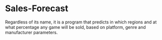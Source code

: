# Sales-Forecast
Regardless of its name, it is a program that predicts in which regions and at what percentage any game will be sold, based on platform, genre and manufacturer parameters.
